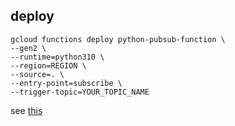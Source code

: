 ## deploy

```
gcloud functions deploy python-pubsub-function \
--gen2 \
--runtime=python310 \
--region=REGION \
--source=. \
--entry-point=subscribe \
--trigger-topic=YOUR_TOPIC_NAME
```

see [this](https://cloud.google.com/functions/docs/tutorials/pubsub)
